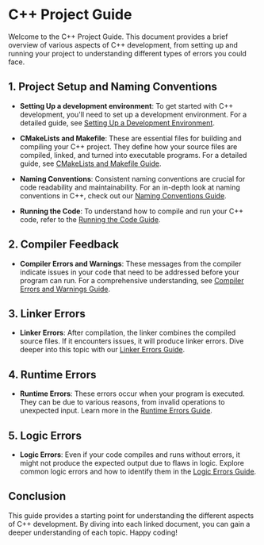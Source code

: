 
# C++ Project Guide

Welcome to the C++ Project Guide. This document provides a brief overview of various aspects of C++ development, from setting up and running your project to understanding different types of errors you could face.

## 1. Project Setup and Naming Conventions
- **Setting Up a development environment**: To get started with C++ development, you'll need to set up a development environment. For a detailed guide, see [Setting Up a Development Environment](./SETUP.md).

- **CMakeLists and Makefile**: These are essential files for building and compiling your C++ project. They define how your source files are compiled, linked, and turned into executable programs. For a detailed guide, see [CMakeLists and Makefile Guide](./1.HelloWorld/C++INTRO.md).
  
- **Naming Conventions**: Consistent naming conventions are crucial for code readability and maintainability. For an in-depth look at naming conventions in C++, check out our [Naming Conventions Guide](./1.HelloWorld/C++INTRO.md).

- **Running the Code**: To understand how to compile and run your C++ code, refer to the [Running the Code Guide](./1.HelloWorld/HOWTO.md).

## 2. Compiler Feedback

- **Compiler Errors and Warnings**: These messages from the compiler indicate issues in your code that need to be addressed before your program can run. For a comprehensive understanding, see [Compiler Errors and Warnings Guide](./2.CompilerErrorWarnings/COMPILER_ERRORS_WARNING.md).

## 3. Linker Errors

- **Linker Errors**: After compilation, the linker combines the compiled source files. If it encounters issues, it will produce linker errors. Dive deeper into this topic with our [Linker Errors Guide](./3.LinkerError/LINKER_ERRORS.md).

## 4. Runtime Errors

- **Runtime Errors**: These errors occur when your program is executed. They can be due to various reasons, from invalid operations to unexpected input. Learn more in the [Runtime Errors Guide](./4.RuntimeError/RUNTIME_ERRORS.md).

## 5. Logic Errors

- **Logic Errors**: Even if your code compiles and runs without errors, it might not produce the expected output due to flaws in logic. Explore common logic errors and how to identify them in the [Logic Errors Guide](./5.LogicError/LOGIC_ERRORS.md).

## Conclusion

This guide provides a starting point for understanding the different aspects of C++ development. By diving into each linked document, you can gain a deeper understanding of each topic. Happy coding!

